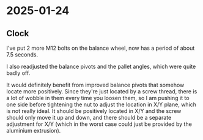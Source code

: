 # 2025-01-24

## Clock

I've put 2 more M12 bolts on the balance wheel, now has a period of about 7.5 seconds.

I also readjusted the balance pivots and the pallet angles, which were quite badly off.

It would definitely benefit from improved balance pivots that somehow locate more
positively. Since they're just located by a screw thread, there is a lot of wobble in them
every time you loosen them, so I am pushing it to one side before tightening the nut
to adjust the location in X/Y plane, which is not really ideal. It should be positively
located in X/Y and the screw should only move it up and down, and there should be a
separate adjustment for X/Y (which in the worst case could just be provided by the aluminium
extrusion).
